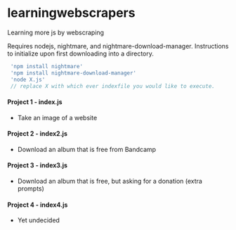 # learningwebscrapers
Learning more js by webscraping

Requires nodejs, nightmare, and nightmare-download-manager.
Instructions to initialize upon first downloading into a directory.

```javascript
 'npm install nightmare'
 'npm install nightmare-download-manager'
 'node X.js' 
 // replace X with which ever indexfile you would like to execute.
```

#### __Project 1 - index.js__
 - Take an image of a website
 
#### __Project 2 - index2.js__
 - Download an album that is free from Bandcamp
 
#### __Project 3 - index3.js__
 - Download an album that is free, but asking for a donation (extra prompts)
 
#### __Project 4 - index4.js__
 - Yet undecided


